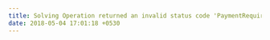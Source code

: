```yaml
---
title: Solving Operation returned an invalid status code 'PaymentRequired' error
date: 2018-05-04 17:01:18 +0530
---
```

